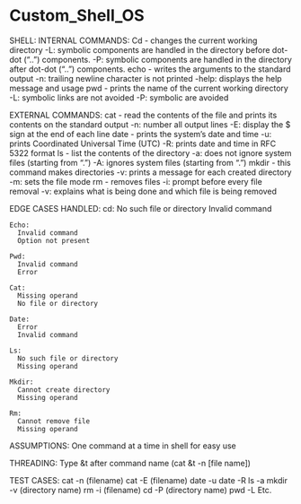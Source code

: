# Custom_Shell_OS

SHELL:
  INTERNAL COMMANDS:
    Cd - changes the current working directory
      -L:  symbolic components are handled in the directory before dot-dot (“..”) components. 
      -P:  symbolic components are handled in the directory after dot-dot (“..”) components.
    echo - writes the arguments to the standard output
      -n: trailing newline character is not printed
      -help: displays the help message and usage
    pwd - prints the name of the current working directory
      -L: symbolic links are not avoided
      -P: symbolic are avoided

  EXTERNAL COMMANDS:
    cat - read the contents of the file and prints its contents on the standard output
      -n: number all output lines 
      -E: display the $ sign at the end of each line
    date - prints the system’s date and time
      -u: prints Coordinated Universal Time (UTC)
      -R: prints date and time in RFC 5322 format
    ls - list the contents of the directory
      -a: does not ignore system files (starting from “.”)
      -A: ignores system files (starting from “.”)
    mkdir - this command makes directories
      -v: prints a message for each created directory
      -m: sets the file mode
    rm - removes files
      -i: prompt before every file removal 
      -v: explains what is being done and which file is being removed

  EDGE CASES HANDLED: 
    cd:
      No such file or directory
      Invalid command

    Echo:
      Invalid command
      Option not present

    Pwd:
      Invalid command
      Error

    Cat:
      Missing operand
      No file or directory

    Date:
      Error
      Invalid command

    Ls:
      No such file or directory
      Missing operand

    Mkdir:
      Cannot create directory
      Missing operand

    Rm:
      Cannot remove file
      Missing operand

ASSUMPTIONS:
  One command at a time in shell for easy use

THREADING:
  Type &t after command name (cat &t -n [file name])

TEST CASES:
  cat -n (filename)
  cat -E (filename)
  date -u
  date -R
  ls -a
  mkdir -v (directory name)
  rm -i (filename)
  cd -P (directory name)
  pwd -L
  Etc.
